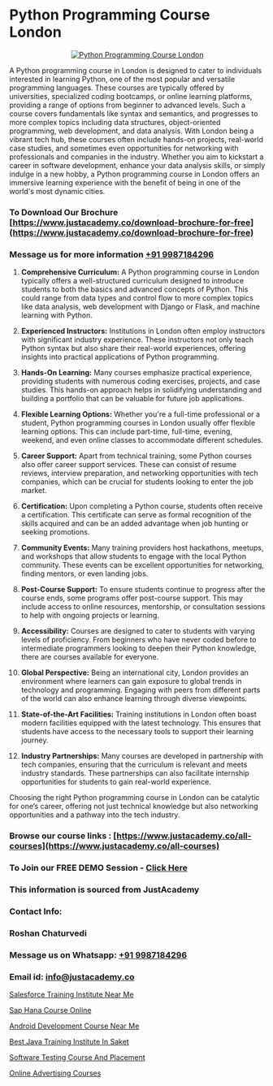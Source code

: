 # Python Programming Course London

<p align="center">
  <a href="https://justacademy.co/course-detail/python-training">
    <img src="https://justacademy.co/storage2/course_image/1709713400_course_image.webp" alt="Python Programming Course London">
  </a>
</p>
A Python programming course in London is designed to cater to individuals interested in learning Python, one of the most popular and versatile programming languages. These courses are typically offered by universities, specialized coding bootcamps, or online learning platforms, providing a range of options from beginner to advanced levels. Such a course covers fundamentals like syntax and semantics, and progresses to more complex topics including data structures, object-oriented programming, web development, and data analysis. With London being a vibrant tech hub, these courses often include hands-on projects, real-world case studies, and sometimes even opportunities for networking with professionals and companies in the industry. Whether you aim to kickstart a career in software development, enhance your data analysis skills, or simply indulge in a new hobby, a Python programming course in London offers an immersive learning experience with the benefit of being in one of the world's most dynamic cities.


### To Download Our Brochure [https://www.justacademy.co/download-brochure-for-free](https://www.justacademy.co/download-brochure-for-free)
### Message us for more information [+91 9987184296](https://api.whatsapp.com/send?phone=919987184296)
1) **Comprehensive Curriculum:** A Python programming course in London typically offers a well-structured curriculum designed to introduce students to both the basics and advanced concepts of Python. This could range from data types and control flow to more complex topics like data analysis, web development with Django or Flask, and machine learning with Python.

2) **Experienced Instructors:** Institutions in London often employ instructors with significant industry experience. These instructors not only teach Python syntax but also share their real-world experiences, offering insights into practical applications of Python programming.

3) **Hands-On Learning:** Many courses emphasize practical experience, providing students with numerous coding exercises, projects, and case studies. This hands-on approach helps in solidifying understanding and building a portfolio that can be valuable for future job applications.

4) **Flexible Learning Options:** Whether you're a full-time professional or a student, Python programming courses in London usually offer flexible learning options. This can include part-time, full-time, evening, weekend, and even online classes to accommodate different schedules.

5) **Career Support:** Apart from technical training, some Python courses also offer career support services. These can consist of resume reviews, interview preparation, and networking opportunities with tech companies, which can be crucial for students looking to enter the job market.

6) **Certification:** Upon completing a Python course, students often receive a certification. This certificate can serve as formal recognition of the skills acquired and can be an added advantage when job hunting or seeking promotions.

7) **Community Events:** Many training providers host hackathons, meetups, and workshops that allow students to engage with the local Python community. These events can be excellent opportunities for networking, finding mentors, or even landing jobs.

8) **Post-Course Support:** To ensure students continue to progress after the course ends, some programs offer post-course support. This may include access to online resources, mentorship, or consultation sessions to help with ongoing projects or learning.

9) **Accessibility:** Courses are designed to cater to students with varying levels of proficiency. From beginners who have never coded before to intermediate programmers looking to deepen their Python knowledge, there are courses available for everyone.

10) **Global Perspective:** Being an international city, London provides an environment where learners can gain exposure to global trends in technology and programming. Engaging with peers from different parts of the world can also enhance learning through diverse viewpoints.

11) **State-of-the-Art Facilities:** Training institutions in London often boast modern facilities equipped with the latest technology. This ensures that students have access to the necessary tools to support their learning journey.

12) **Industry Partnerships:** Many courses are developed in partnership with tech companies, ensuring that the curriculum is relevant and meets industry standards. These partnerships can also facilitate internship opportunities for students to gain real-world experience.

Choosing the right Python programming course in London can be catalytic for one’s career, offering not just technical knowledge but also networking opportunities and a pathway into the tech industry.

### Browse our course links : [https://www.justacademy.co/all-courses](https://www.justacademy.co/all-courses) 
### To Join our FREE DEMO Session - [Click Here](https://www.justacademy.co/register-for-course-demo)


### This information is sourced from JustAcademy
### Contact Info:
### Roshan Chaturvedi
### Message us on Whatsapp: [+91 9987184296](https://api.whatsapp.com/send?phone=919987184296)
### Email id: [info@justacademy.co](mailto:info@justacademy.co)
                
[Salesforce Training Institute Near Me](https://www.linkedin.com/pulse/salesforce-training-institute-near-me-justacademy-houston-mcpbf?trackingId=j1t5O1tdd176Evt2XycjzQ%3D%3D&lipi=urn%3Ali%3Apage%3Ad_flagship3_company_admin%3BDIVkwfTLSiKhrRzZ9nyuUw%3D%3D)

[Sap Hana Course Online](https://www.linkedin.com/pulse/sap-hana-course-online-justacademy-beangaluru-sw2sc/)

[Android Development Course Near Me](https://medium.com/@namusn/android-development-course-near-me-e9c0134acbcb)

[Best Java Training Institute In Saket](https://medium.com/@namusn/best-java-training-institute-in-saket-8b9c2c5fa0ec)

[Software Testing Course And Placement](https://justacademyin.github.io/justacademy/software-testing-course-and-placement)

[Online Advertising Courses](https://justacademyin.github.io/justacademy/online-advertising-courses)

